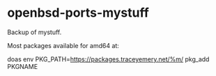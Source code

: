 # openbsd-ports-mystuff
Backup of mystuff.

Most packages available for amd64 at:

doas env PKG_PATH=https://packages.traceyemery.net/%m/ pkg_add PKGNAME
